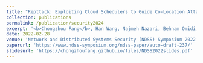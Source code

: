 ```yaml
---
title: "Repttack: Exploiting Cloud Schedulers to Guide Co-Location Attacks"
collection: publications
permalink: /publication/security2024
excerpt: '<b>Chongzhou Fang</b>, Han Wang, Najmeh Nazari, Behnam Omidi, Avesta Sasan, Khaled N. Khasawneh, Setareh Rafatirad and Houman Homayoun'
date: 2022-02-28
venue: 'Network and Distributed Systems Security (NDSS) Symposium 2022 (Accpetance rate: 16.2%)'
paperurl: 'https://www.ndss-symposium.org/ndss-paper/auto-draft-237/'
slidesurl: 'https://chongzhoufang.github.io/files/NDSS2022slides.pdf'
---
```

